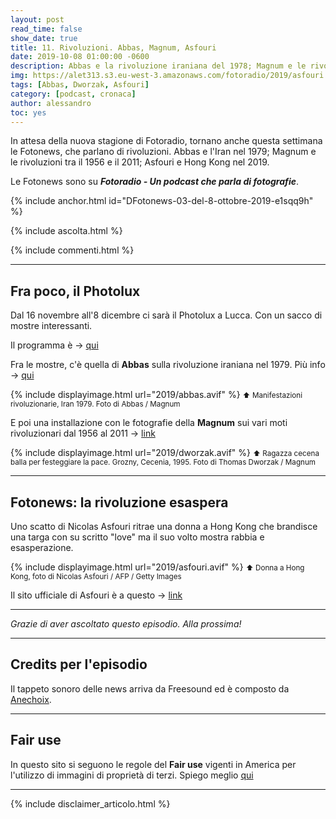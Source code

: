 ```yaml
---
layout: post
read_time: false
show_date: true
title: 11. Rivoluzioni. Abbas, Magnum, Asfouri
date: 2019-10-08 01:00:00 -0600
description: Abbas e la rivoluzione iraniana del 1978; Magnum e le rivoluzioni dal 1956 al 2011; Asfouri e le proteste di Hong Kong nel 2019
img: https://alet313.s3.eu-west-3.amazonaws.com/fotoradio/2019/asfouri.avif
tags: [Abbas, Dworzak, Asfouri]
category: [podcast, cronaca]
author: alessandro
toc: yes
---
```


In attesa della nuova stagione di Fotoradio, tornano anche questa settimana le Fotonews, che parlano di rivoluzioni. Abbas e l'Iran nel 1979; Magnum e le rivoluzioni tra il 1956 e il 2011; Asfouri e Hong Kong nel 2019.
<!--more-->

Le Fotonews sono su **_Fotoradio - Un podcast che parla di fotografie_**.

{% include anchor.html id="DFotonews-03-del-8-ottobre-2019-e1sqq9h" %}

{% include ascolta.html %}

{% include commenti.html %}

- - -

## Fra poco, il Photolux

Dal 16 novembre all'8 dicembre ci sarà il Photolux a Lucca. Con un sacco di mostre interessanti.

Il programma è -> [qui](http://www.photoluxfestival.it/it/mostre-2019/)

Fra le mostre, c'è quella di **Abbas** sulla rivoluzione iraniana nel 1979. Più info -> [qui](http://www.photoluxfestival.it/it/abbas-the-iranian-revolution/)

{% include displayimage.html url="2019/abbas.avif" %}
<small>⬆︎ Manifestazioni rivoluzionarie, Iran 1979. Foto di Abbas / Magnum</small>

E poi una installazione con le fotografie della **Magnum** sui vari moti rivoluzionari dal 1956 al 2011 -> [link](http://www.photoluxfestival.it/it/magnum-revolution/)

{% include displayimage.html url="2019/dworzak.avif" %}
<small>⬆︎ Ragazza cecena balla per festeggiare la pace. Grozny, Cecenia, 1995. Foto di Thomas Dworzak / Magnum</small>

- - -

## Fotonews: la rivoluzione esaspera

Uno scatto di Nicolas Asfouri ritrae una donna a Hong Kong che brandisce una targa con su scritto "love" ma il suo volto mostra rabbia e esasperazione.

{% include displayimage.html url="2019/asfouri.avif" %}
<small>⬆︎ Donna a Hong Kong, foto di Nicolas Asfouri / AFP / Getty Images</small>

Il sito ufficiale di Asfouri è a questo -> [link](https://nicolasfouri.wixsite.com/nicolas-asfouri)

- - -


_Grazie di aver ascoltato questo episodio. Alla prossima!_


- - -

## Credits per l'episodio

Il tappeto sonoro delle news arriva da Freesound ed è composto da [Anechoix](https://freesound.org/people/anechoix/).

- - -


## Fair use

In questo sito si seguono le regole del **Fair use** vigenti in America per l'utilizzo di immagini di proprietà di terzi. Spiego meglio [qui](../../fair_use.html)

- - -

{% include disclaimer_articolo.html %}
